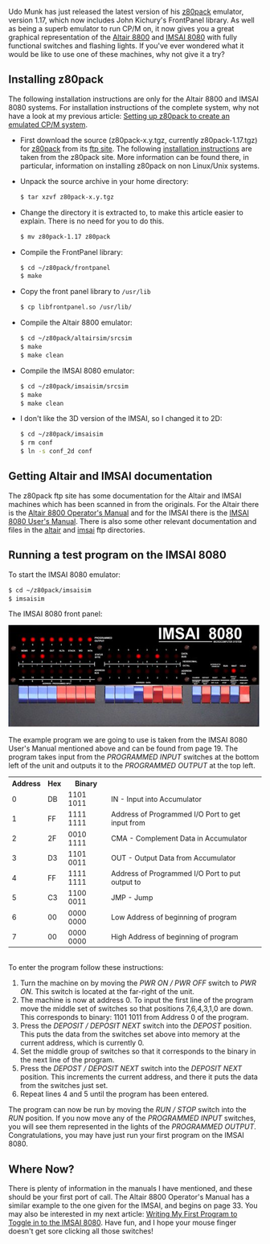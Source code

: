 Udo Munk has just released the latest version of his [z80pack](http://www.unix4fun.org/z80pack/) emulator, version 1.17, which now includes John Kichury's FrontPanel library.  As well as being a superb emulator to run CP/M on, it now gives you a great graphical representation of the [Altair 8800](http://en.wikipedia.org/wiki/Altair_8800 "Altair 8800 Wikipedia Article") and [IMSAI 8080](http://en.wikipedia.org/wiki/IMSAI_8080 "IMSAI 8080 Wikipedia Article") with fully functional switches and flashing lights.  If you've ever wondered what it would be like to use one of these machines, why not give it a try?

## Installing z80pack
The following installation instructions are only for the Altair 8800 and IMSAI 8080 systems.  For installation instructions of the complete system, why not have a look at my previous article: [Setting up z80pack to create an emulated CP/M system](/2008/10/17/setting-up-z80pack-to-create-an-emulated-cpm-system).

* First download the source (z80pack-x.y.tgz, currently z80pack-1.17.tgz) for [z80pack](http://www.unix4fun.org/z80pack/ "z80pack main site") from its [ftp site](ftp://ftp.unix4fun.org/z80pack).  The following [installation instructions](http://www.unix4fun.org/z80pack/#dri_quick "Installation instructions for z80pack") are taken from the z80pack site.  More information can be found there, in particular, information on installing z80pack on non Linux/Unix systems.

* Unpack the source archive in your home directory:
  ```` bash
  $ tar xzvf z80pack-x.y.tgz
  ````
* Change the directory it is extracted to, to make this article easier to explain.  There is no need for you to do this.
  ```` bash
  $ mv z80pack-1.17 z80pack
  ````
* Compile the FrontPanel library:
  ```` bash
  $ cd ~/z80pack/frontpanel
  $ make
  ````
* Copy the front panel library to `/usr/lib`
  ```` bash
  $ cp libfrontpanel.so /usr/lib/
  ````
* Compile the Altair 8800 emulator:
  ```` bash
  $ cd ~/z80pack/altairsim/srcsim
  $ make
  $ make clean
  ````
* Compile the IMSAI 8080 emulator:
  ```` bash
  $ cd ~/z80pack/imsaisim/srcsim
  $ make
  $ make clean
  ````
* I don't like the 3D version of the IMSAI, so I changed it to 2D:
  ```` bash
  $ cd ~/z80pack/imsaisim
  $ rm conf
  $ ln -s conf_2d conf
  ````

## Getting Altair and IMSAI documentation
The z80pack ftp site has some documentation for the Altair and IMSAI machines which has been scanned in from the originals.  For the Altair there is the [Altair 8800 Operator's Manual](ftp://ftp.unix4fun.org/z80pack/altair/88opman.pdf) and for the IMSAI there is the [IMSAI 8080 User's Manual](ftp://ftp.unix4fun.org/z80pack/imsai/IMSAI-8080_manual.pdf).  There is also some other relevant documentation and files in the [altair](ftp://ftp.unix4fun.org/z80pack/altair) and [imsai](ftp://ftp.unix4fun.org/z80pack/imsai) ftp directories.

## Running a test program on the IMSAI 8080
To start the IMSAI 8080 emulator:
```` bash
$ cd ~/z80pack/imsaisim
$ imsaisim
````

The IMSAI 8080 front panel:

<img src="/img/articles/imsai_frontpanel_z80pack.jpg" title="Screenshot of z80pack using FrontPanel to emulate an IMSAI 8080"/>

The example program we are going to use is taken from the IMSAI 8080 User's Manual mentioned above and can be found from page 19.  The program takes input from the _PROGRAMMED INPUT_ switches at the bottom left of the unit and outputs it to the _PROGRAMMED OUTPUT_ at the top left.

<table style="clear: left;" class="neatTable">
<tr><th>Address</th><th>Hex</th><th>Binary</th><th> </th></tr>
<tr><td>0</td><td>DB</td><td>1101 1011</td><td>IN    - Input into Accumulator</td></tr>
<tr><td>1</td><td>FF</td><td>1111 1111</td><td>Address of Programmed I/O Port to get input from</td></tr>
<tr><td>2</td><td>2F</td><td>0010 1111</td><td>CMA - Complement Data in Accumulator</td></tr>
<tr><td>3</td><td>D3</td><td>1101 0011</td><td>OUT - Output Data from Accumulator</td></tr>
<tr><td>4</td><td>FF</td><td>1111 1111</td><td>Address of Programmed I/O Port to put output to</td></tr>
<tr><td>5</td><td>C3</td><td>1100 0011</td><td>JMP - Jump</td></tr>
<tr><td>6</td><td>00</td><td>0000 0000</td><td>Low Address of beginning of program</td></tr>
<tr><td>7</td><td>00</td><td>0000 0000</td><td>High Address of beginning of program</td></tr>
</table>
<br />
To enter the program follow these instructions:

1. Turn the machine on by moving the _PWR ON / PWR OFF_ switch to _PWR ON_.  This switch is located at the far-right of the unit.
2. The machine is now at address 0.  To input the first line of the program move the middle set of switches so that positions 7,6,4,3,1,0 are down.  This corresponds to binary: 1101 1011 from Address 0 of the program.
3. Press the _DEPOSIT / DEPOSIT NEXT_ switch into the _DEPOST_ position.  This puts the data from the switches set above into memory at the current address, which is currently 0.
4. Set the middle group of switches so that it corresponds to the binary in the next line of the program.
5. Press the _DEPOST / DEPOSIT NEXT_ switch into the _DEPOSIT NEXT_ position.  This increments the current address, and there it puts the data from the switches just set.
6. Repeat lines 4 and 5 until the program has been entered.

The program can now be run by moving the _RUN / STOP_ switch into the _RUN_ position.  If you now move any of the _PROGRAMMED INPUT_ switches, you will see them represented in the lights of the _PROGRAMMED OUTPUT_.  Congratulations, you may have just run your first program on the IMSAI 8080.


## Where Now?
There is plenty of information in the manuals I have mentioned, and these should be your first port of call.  The Altair 8800 Operator's Manual has a similar example to the one given for the IMSAI, and begins on page 33.  You may also be interested in my next article: [Writing My First Program to Toggle in to the IMSAI 8080](/2008/11/05/writing-my-first-program-to-toggle-in-to-the-imsai-8080/).  Have fun, and I hope your mouse finger doesn't get sore clicking all those switches!

